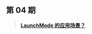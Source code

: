 ## 第 04 期

> [**LaunchMode 的应用场景？**](https://github.com/Moosphan/Android-Daily-Interview/issues/4)


